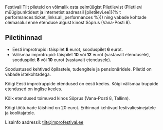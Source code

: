 Festivali Tilt pileteid on võimalik osta eelmüügist Piletilevist
(Piletilevi müügipunktidest ja internetist aadressil [piletilevi.ee]({% t performances.ticket_links.all_performances %}))
ning vabade kohtade olemasolul enne etenduse algust kinost Sõprus (Vana-Posti 8).

## Piletihinnad

- Eesti improtrupid: täispilet **8** eurot, sooduspilet **6** eurot.
- Välismaa improtrupid: täispilet **10** või **12** eurot (vastavalt etendusele), sooduspilet **8** või **10** eurot (vastavalt etendusele).

Soodustused kehtivad õpilastele, tudengitele ja pensionäridele. Piletid on vabade istekohtadega.

Kõigi Eesti improtruppide etendused on eesti keeles. Kõigi välismaa truppide etendused on inglise keeles.

Kõik etendused toimuvad kinos Sõprus (Vana-Posti 8, Tallinn).

Kõigi töötubade täishind on 20 eurot. Erihinnad kehtivad festivaliesinejatele ja koolitajatele. 

Lisainfo aadressil: tilt@improfestival.ee
